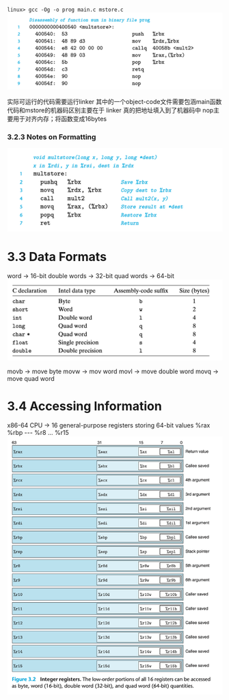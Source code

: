 
`linux> gcc -Og -o prog main.c mstore.c`
![](2021-12-14-11-00-53.png)

实际可运行的代码需要运行linker 其中的一个object-code文件需要包涵main函数
代码和mstore的机器码区别主要在于 linker 真的把地址填入到了机器码中
nop主要用于对齐内存；将函数变成16bytes

### 3.2.3 Notes on Formatting
![](2021-12-14-11-01-55.png)

# 3.3 Data Formats
word -> 16-bit
double words -> 32-bit
quad words -> 64-bit
![](2021-12-14-11-10-16.png)

movb -> move byte
movw -> mov word
movl -> move double word
movq -> move quad word


# 3.4 Accessing Information
x86-64 CPU -> 16 general-purpose registers storing 64-bit values
%rax %rbp --- %r8 ... %r15
![](2021-12-14-11-18-39.png)